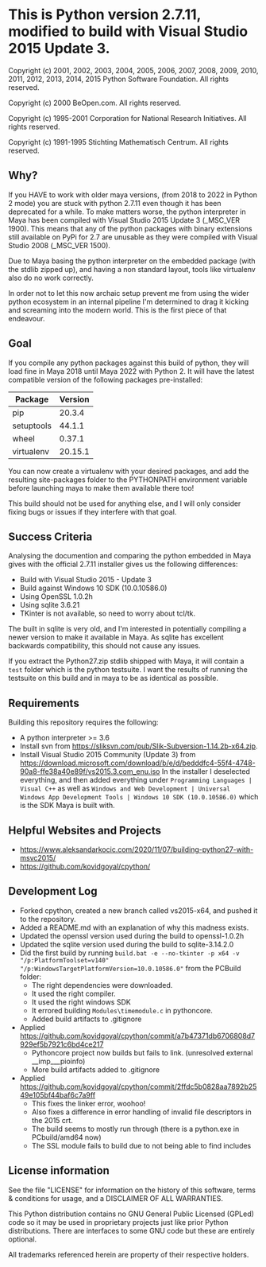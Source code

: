 This is Python version 2.7.11, modified to build with Visual Studio 2015 Update 3.
==================================================================================

Copyright (c) 2001, 2002, 2003, 2004, 2005, 2006, 2007, 2008, 2009, 2010, 2011,
2012, 2013, 2014, 2015 Python Software Foundation.  All rights reserved.

Copyright (c) 2000 BeOpen.com.
All rights reserved.

Copyright (c) 1995-2001 Corporation for National Research Initiatives.
All rights reserved.

Copyright (c) 1991-1995 Stichting Mathematisch Centrum.
All rights reserved.

Why?
----

If you HAVE to work with older maya versions, (from 2018 to 2022 in Python 2
mode) you are stuck with python 2.7.11 even though it has been deprecated for
a while. To make matters worse, the python interpreter in Maya has been 
compiled with Visual Studio 2015 Update 3 (_MSC_VER 1900). This means that any
of the python packages with binary extensions still available on PyPi for 2.7 
are unusable as they were compiled with Visual Studio 2008 (_MSC_VER 1500).

Due to Maya basing the python interpreter on the embedded package (with the 
stdlib zipped up), and having a non standard layout, tools like virtualenv
also do no work correctly.

In order not to let this now archaic setup prevent me from using the wider
python ecosystem in an internal pipeline I'm determined to drag it kicking 
and screaming into the modern world. This is the first piece of that endeavour.

Goal
----

If you compile any python packages against this build of python, they will load
fine in Maya 2018 until Maya 2022 with Python 2. It will have the latest
compatible version of the following packages pre-installed:

| Package    | Version |
| ---------- | ------- |
| pip        | 20.3.4  |
| setuptools | 44.1.1  |
| wheel      | 0.37.1  |
| virtualenv | 20.15.1 |

You can now create a virtualenv with your desired packages, and add the 
resulting site-packages folder to the PYTHONPATH environment variable
before launching maya to make them available there too!

This build should not be used for anything else, and I will only consider
fixing bugs or issues if they interfere with that goal.

Success Criteria
----------------

Analysing the documention and comparing the python embedded in Maya gives with
the official 2.7.11 installer gives us the following differences:

 - Build with Visual Studio 2015 - Update 3
 - Build against Windows 10 SDK (10.0.10586.0)
 - Using OpenSSL 1.0.2h
 - Using sqlite 3.6.21
 - TKinter is not available, so need to worry about tcl/tk.

The built in sqlite is very old, and I'm interested in potentially compiling
a newer version to make it available in Maya. As sqlite has excellent
backwards compatibility, this should not cause any issues.

If you extract the Python27.zip stdlib shipped with Maya, it will contain a
`test` folder which is the python testsuite. I want the results of running the
testsuite on this build and in maya to be as identical as possible.

Requirements
------------

Building this repository requires the following:

 - A python interpreter >= 3.6
 - Install svn from https://sliksvn.com/pub/Slik-Subversion-1.14.2b-x64.zip.
 - Install Visual Studio 2015 Community (Update 3) from
   https://download.microsoft.com/download/b/e/d/bedddfc4-55f4-4748-90a8-ffe38a40e89f/vs2015.3.com_enu.iso
   In the installer I deselected everything, and then added everything under
   `Programming Languages | Visual C++` as well as `Windows and Web Development |
   Universal Windows App Development Tools | Windows 10 SDK (10.0.10586.0)`
   which is the SDK Maya is built with.

Helpful Websites and Projects
-----------------------------

 - https://www.aleksandarkocic.com/2020/11/07/building-python27-with-msvc2015/
 - https://github.com/kovidgoyal/cpython/

Development Log
---------------

 - Forked cpython, created a new branch called vs2015-x64, and pushed it 
   to the repository.
 - Added a README.md with an explanation of why this madness exists.
 - Updated the openssl version used during the build to openssl-1.0.2h
 - Updated the sqlite version used during the build to sqlite-3.14.2.0
 - Did the first build by running `build.bat -e --no-tkinter -p x64 -v "/p:PlatformToolset=v140" "/p:WindowsTargetPlatformVersion=10.0.10586.0"` from the PCBuild folder:
   - The right dependencies were downloaded.
   - It used the right compiler.
   - It used the right windows SDK
   - It errored building `Modules\timemodule.c` in pythoncore.
   - Added build artifacts to .gitignore
 - Applied https://github.com/kovidgoyal/cpython/commit/a7b47371db6706808d7929ef5b7921c6bd4ce217
   - Pythoncore project now builds but fails to link. (unresolved external __imp___pioinfo)
   - More build artifacts added to .gitignore 
 - Applied https://github.com/kovidgoyal/cpython/commit/2ffdc5b0828aa7892b2549e105bf44baf6c7a9ff
    - This fixes the linker error, woohoo!
    - Also fixes a difference in error handling of invalid file descriptors in the 2015 crt.
    - The build seems to mostly run through (there is a python.exe in PCbuild/amd64 now)
    - The SSL module fails to build due to not being able to find includes 

License information
-------------------

See the file "LICENSE" for information on the history of this
software, terms & conditions for usage, and a DISCLAIMER OF ALL
WARRANTIES.

This Python distribution contains no GNU General Public Licensed
(GPLed) code so it may be used in proprietary projects just like prior
Python distributions.  There are interfaces to some GNU code but these
are entirely optional.

All trademarks referenced herein are property of their respective
holders.
